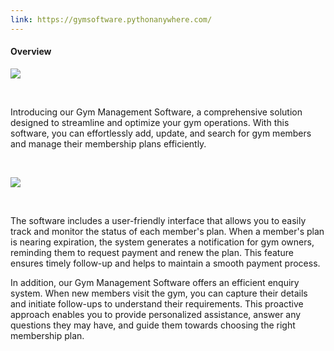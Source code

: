 ```yaml
---
link: https://gymsoftware.pythonanywhere.com/
---
```


#### Overview

![](/images/portfolio/gym-1.png)

&nbsp;

Introducing our Gym Management Software, a comprehensive solution designed to streamline and optimize your gym operations. With this software, you can effortlessly add, update, and search for gym members and manage their membership plans efficiently.

&nbsp;

![](/images/portfolio/gym-2.png)

&nbsp;

The software includes a user-friendly interface that allows you to easily track and monitor the status of each member's plan. When a member's plan is nearing expiration, the system generates a notification for gym owners, reminding them to request payment and renew the plan. This feature ensures timely follow-up and helps to maintain a smooth payment process.

In addition, our Gym Management Software offers an efficient enquiry system. When new members visit the gym, you can capture their details and initiate follow-ups to understand their requirements. This proactive approach enables you to provide personalized assistance, answer any questions they may have, and guide them towards choosing the right membership plan.
